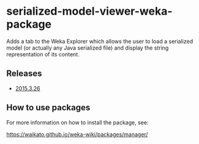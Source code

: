 serialized-model-viewer-weka-package
====================================

Adds a tab to the Weka Explorer which allows the user to load a serialized
model (or actually any Java serialized file) and display the string
representation of its content.


Releases
--------

* [2015.3.26](https://github.com/fracpete/serialized-model-viewer-weka-package/releases/download/v2015.3.26/serialized-model-viewer-2015.3.26.zip)


How to use packages
-------------------

For more information on how to install the package, see:

https://waikato.github.io/weka-wiki/packages/manager/

